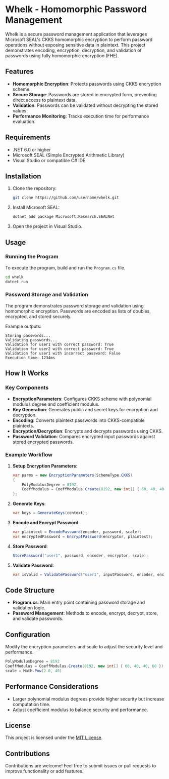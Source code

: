 # Whelk - Homomorphic Password Management

Whelk is a secure password management application that leverages Microsoft SEAL's CKKS homomorphic encryption to perform password operations without exposing sensitive data in plaintext. This project demonstrates encoding, encryption, decryption, and validation of passwords using fully homomorphic encryption (FHE).

## Features
- **Homomorphic Encryption**: Protects passwords using CKKS encryption scheme.
- **Secure Storage**: Passwords are stored in encrypted form, preventing direct access to plaintext data.
- **Validation**: Passwords can be validated without decrypting the stored values.
- **Performance Monitoring**: Tracks execution time for performance evaluation.

## Requirements
- .NET 6.0 or higher
- Microsoft SEAL (Simple Encrypted Arithmetic Library)
- Visual Studio or compatible C# IDE

## Installation
1. Clone the repository:
    ```bash
    git clone https://github.com/username/whelk.git
    ```
2. Install Microsoft SEAL:
    ```bash
    dotnet add package Microsoft.Research.SEALNet
    ```
3. Open the project in Visual Studio.

## Usage
### Running the Program
To execute the program, build and run the `Program.cs` file.

```bash
cd whelk
dotnet run
```

### Password Storage and Validation
The program demonstrates password storage and validation using homomorphic encryption. Passwords are encoded as lists of doubles, encrypted, and stored securely.

Example outputs:
```
Storing passwords...
Validating passwords...
Validation for user1 with correct password: True
Validation for user2 with correct password: True
Validation for user1 with incorrect password: False
Execution time: 1234ms
```

## How It Works
### Key Components
- **EncryptionParameters**: Configures CKKS scheme with polynomial modulus degree and coefficient modulus.
- **Key Generation**: Generates public and secret keys for encryption and decryption.
- **Encoding**: Converts plaintext passwords into CKKS-compatible plaintexts.
- **Encryption/Decryption**: Encrypts and decrypts passwords using CKKS.
- **Password Validation**: Compares encrypted input passwords against stored encrypted passwords.

### Example Workflow
1. **Setup Encryption Parameters**:
   ```csharp
   var parms = new EncryptionParameters(SchemeType.CKKS)
   {
       PolyModulusDegree = 8192,
       CoeffModulus = CoeffModulus.Create(8192, new int[] { 60, 40, 40, 60 })
   };
   ```
2. **Generate Keys**:
   ```csharp
   var keys = GenerateKeys(context);
   ```
3. **Encode and Encrypt Password**:
   ```csharp
   var plaintext = EncodePassword(encoder, password, scale);
   var encryptedPassword = EncryptPassword(encryptor, plaintext);
   ```
4. **Store Password**:
   ```csharp
   StorePassword("user1", password, encoder, encryptor, scale);
   ```
5. **Validate Password**:
   ```csharp
   var isValid = ValidatePassword("user1", inputPassword, encoder, encryptor, decryptor, scale);
   ```

## Code Structure
- **Program.cs**: Main entry point containing password storage and validation logic.
- **Password Management**: Methods to encode, encrypt, decrypt, store, and validate passwords.

## Configuration
Modify the encryption parameters and scale to adjust the security level and performance.
```csharp
PolyModulusDegree = 8192
CoeffModulus = CoeffModulus.Create(8192, new int[] { 60, 40, 40, 60 })
scale = Math.Pow(2.0, 40)
```

## Performance Considerations
- Larger polynomial modulus degrees provide higher security but increase computation time.
- Adjust coefficient modulus to balance security and performance.

## License
This project is licensed under the [MIT License](LICENSE).

## Contributions
Contributions are welcome! Feel free to submit issues or pull requests to improve functionality or add features.

